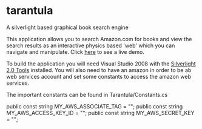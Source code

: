 tarantula
=========

A silverlight based graphical book search engine

This application allows you to search Amazon.com for books and view the search results as an interactive physics based 'web' which you can navigate and manipulate. Click [here](http://tarantula.sharpoblunto.com/) to see a live demo.

To build the application you will need Visual Studio 2008 with the [Silverlight 2.0 Tools](http://www.microsoft.com/en-us/download/details.aspx?id=21196) installed. You will also need to have an amazon in order to be ab web services account and set some constants to access the amazon web services.

The important constants can be found in Tarantula/Constants.cs

public const string MY_AWS_ASSOCIATE_TAG = "";
public const string MY_AWS_ACCESS_KEY_ID = "";
public const string MY_AWS_SECRET_KEY = "";